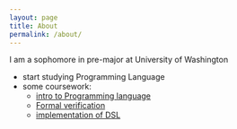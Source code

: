 ```yaml
---
layout: page
title: About
permalink: /about/
---
```


I am a sophomore in pre-major at University of Washington
* start studying Programming Language
* some coursework:
    * [intro to Programming language](https://courses.cs.washington.edu/courses/cse341/20wi/)
    * [Formal verification](https://courses.cs.washington.edu/courses/cse505/20sp/)
    * [implementation of DSL](https://courses.cs.washington.edu/courses/cse501/20au/) 
